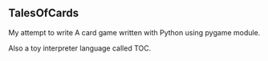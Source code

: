 ## TalesOfCards

My attempt to write A card game written with Python using pygame module.

Also a toy interpreter language called TOC.



